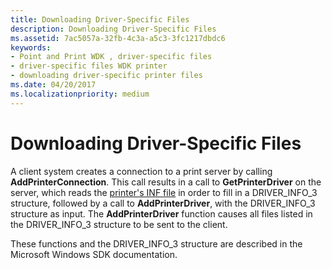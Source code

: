 ```yaml
---
title: Downloading Driver-Specific Files
description: Downloading Driver-Specific Files
ms.assetid: 7ac5057a-32fb-4c3a-a5c3-3fc1217dbdc6
keywords:
- Point and Print WDK , driver-specific files
- driver-specific files WDK printer
- downloading driver-specific printer files
ms.date: 04/20/2017
ms.localizationpriority: medium
---
```


# Downloading Driver-Specific Files





A client system creates a connection to a print server by calling **AddPrinterConnection**. This call results in a call to **GetPrinterDriver** on the server, which reads the [printer's INF file](printer-inf-files.md) in order to fill in a DRIVER\_INFO\_3 structure, followed by a call to **AddPrinterDriver**, with the DRIVER\_INFO\_3 structure as input. The **AddPrinterDriver** function causes all files listed in the DRIVER\_INFO\_3 structure to be sent to the client.

These functions and the DRIVER\_INFO\_3 structure are described in the Microsoft Windows SDK documentation.

 

 




